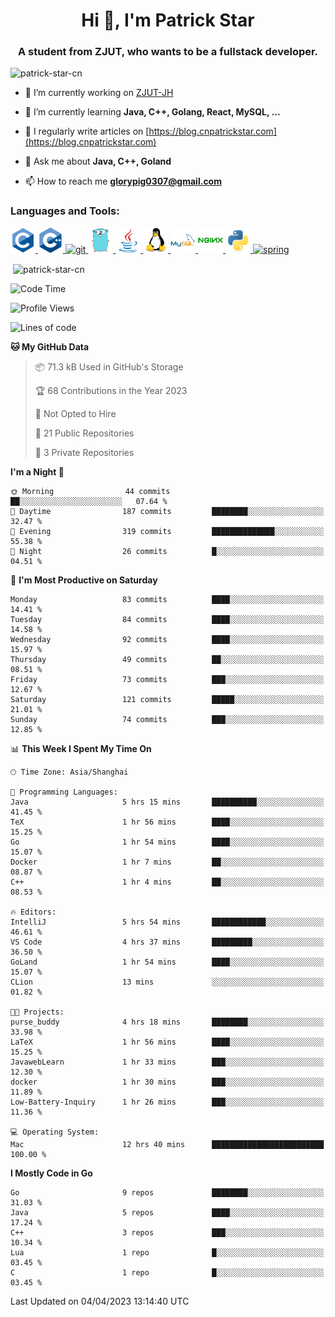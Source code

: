 <h1 align="center">Hi 👋, I'm Patrick Star</h1>
<h3 align="center">A student from ZJUT, who wants to be a fullstack developer.</h3>

<p align="left"> <img src="https://komarev.com/ghpvc/?username=patrick-star-cn&label=Profile%20views&color=0e75b6&style=flat" alt="patrick-star-cn" /> </p>

- 🔭 I’m currently working on [ZJUT-JH](https://github.com/zjutjh)

- 🌱 I’m currently learning **Java, C++, Golang, React, MySQL, ...**

- 📝 I regularly write articles on [https://blog.cnpatrickstar.com](https://blog.cnpatrickstar.com)

- 💬 Ask me about **Java, C++, Goland**

- 📫 How to reach me **glorypig0307@gmail.com**


<h3 align="left">Languages and Tools:</h3>
<p align="left"> 
  <a href="https://www.cprogramming.com/" target="_blank" rel="noreferrer"> 
    <img src="https://raw.githubusercontent.com/devicons/devicon/master/icons/c/c-original.svg" alt="c" width="40" height="40"/> 
  </a> 
  <a href="https://www.w3schools.com/cpp/" target="_blank" rel="noreferrer"> 
    <img src="https://raw.githubusercontent.com/devicons/devicon/master/icons/cplusplus/cplusplus-original.svg" alt="cplusplus" width="40" height="40"/> 
  </a> 
  <a href="https://git-scm.com/" target="_blank" rel="noreferrer"> 
    <img src="https://www.vectorlogo.zone/logos/git-scm/git-scm-icon.svg" alt="git" width="40" height="40"/> 
  </a> 
  <a href="https://golang.org" target="_blank" rel="noreferrer"> 
    <img src="https://raw.githubusercontent.com/devicons/devicon/master/icons/go/go-original.svg" alt="go" width="40" height="40"/> 
  </a> 
  <a href="https://www.java.com" target="_blank" rel="noreferrer"> 
    <img src="https://raw.githubusercontent.com/devicons/devicon/master/icons/java/java-original.svg" alt="java" width="40" height="40"/> 
  </a> 
  <a href="https://www.linux.org/" target="_blank" rel="noreferrer"> 
    <img src="https://raw.githubusercontent.com/devicons/devicon/master/icons/linux/linux-original.svg" alt="linux" width="40" height="40"/> 
  </a> 
  <a href="https://www.mysql.com/" target="_blank" rel="noreferrer"> 
    <img src="https://raw.githubusercontent.com/devicons/devicon/master/icons/mysql/mysql-original-wordmark.svg" alt="mysql" width="40" height="40"/> 
  </a> 
  <a href="https://www.nginx.com" target="_blank" rel="noreferrer"> 
    <img src="https://raw.githubusercontent.com/devicons/devicon/master/icons/nginx/nginx-original.svg" alt="nginx" width="40" height="40"/> 
  </a> 
  <a href="https://www.python.org" target="_blank" rel="noreferrer"> 
    <img src="https://raw.githubusercontent.com/devicons/devicon/master/icons/python/python-original.svg" alt="python" width="40" height="40"/> 
  </a> 
  <a href="https://spring.io/" target="_blank" rel="noreferrer"> 
    <img src="https://www.vectorlogo.zone/logos/springio/springio-icon.svg" alt="spring" width="40" height="40"/> 
  </a>
</p>

<p>&nbsp;<img align="center" src="https://github-readme-stats.vercel.app/api?username=patrick-star-cn&show_icons=true&locale=en" alt="patrick-star-cn" /></p>

<!--START_SECTION:waka-->
![Code Time](http://img.shields.io/badge/Code%20Time-179%20hrs%206%20mins-blue)

![Profile Views](http://img.shields.io/badge/Profile%20Views-1-blue)

![Lines of code](https://img.shields.io/badge/From%20Hello%20World%20I%27ve%20Written-5.8%20million%20lines%20of%20code-blue)

**🐱 My GitHub Data** 

> 📦 71.3 kB Used in GitHub's Storage 
 > 
> 🏆 68 Contributions in the Year 2023
 > 
> 🚫 Not Opted to Hire
 > 
> 📜 21 Public Repositories 
 > 
> 🔑 3 Private Repositories 
 > 
**I'm a Night 🦉** 

```text
🌞 Morning                44 commits          ██░░░░░░░░░░░░░░░░░░░░░░░   07.64 % 
🌆 Daytime                187 commits         ████████░░░░░░░░░░░░░░░░░   32.47 % 
🌃 Evening                319 commits         ██████████████░░░░░░░░░░░   55.38 % 
🌙 Night                  26 commits          █░░░░░░░░░░░░░░░░░░░░░░░░   04.51 % 
```
📅 **I'm Most Productive on Saturday** 

```text
Monday                   83 commits          ████░░░░░░░░░░░░░░░░░░░░░   14.41 % 
Tuesday                  84 commits          ████░░░░░░░░░░░░░░░░░░░░░   14.58 % 
Wednesday                92 commits          ████░░░░░░░░░░░░░░░░░░░░░   15.97 % 
Thursday                 49 commits          ██░░░░░░░░░░░░░░░░░░░░░░░   08.51 % 
Friday                   73 commits          ███░░░░░░░░░░░░░░░░░░░░░░   12.67 % 
Saturday                 121 commits         █████░░░░░░░░░░░░░░░░░░░░   21.01 % 
Sunday                   74 commits          ███░░░░░░░░░░░░░░░░░░░░░░   12.85 % 
```


📊 **This Week I Spent My Time On** 

```text
🕑︎ Time Zone: Asia/Shanghai

💬 Programming Languages: 
Java                     5 hrs 15 mins       ██████████░░░░░░░░░░░░░░░   41.45 % 
TeX                      1 hr 56 mins        ████░░░░░░░░░░░░░░░░░░░░░   15.25 % 
Go                       1 hr 54 mins        ████░░░░░░░░░░░░░░░░░░░░░   15.07 % 
Docker                   1 hr 7 mins         ██░░░░░░░░░░░░░░░░░░░░░░░   08.87 % 
C++                      1 hr 4 mins         ██░░░░░░░░░░░░░░░░░░░░░░░   08.53 % 

🔥 Editors: 
IntelliJ                 5 hrs 54 mins       ████████████░░░░░░░░░░░░░   46.61 % 
VS Code                  4 hrs 37 mins       █████████░░░░░░░░░░░░░░░░   36.50 % 
GoLand                   1 hr 54 mins        ████░░░░░░░░░░░░░░░░░░░░░   15.07 % 
CLion                    13 mins             ░░░░░░░░░░░░░░░░░░░░░░░░░   01.82 % 

🐱‍💻 Projects: 
purse_buddy              4 hrs 18 mins       ████████░░░░░░░░░░░░░░░░░   33.98 % 
LaTeX                    1 hr 56 mins        ████░░░░░░░░░░░░░░░░░░░░░   15.25 % 
JavawebLearn             1 hr 33 mins        ███░░░░░░░░░░░░░░░░░░░░░░   12.30 % 
docker                   1 hr 30 mins        ███░░░░░░░░░░░░░░░░░░░░░░   11.89 % 
Low-Battery-Inquiry      1 hr 26 mins        ███░░░░░░░░░░░░░░░░░░░░░░   11.36 % 

💻 Operating System: 
Mac                      12 hrs 40 mins      █████████████████████████   100.00 % 
```

**I Mostly Code in Go** 

```text
Go                       9 repos             ████████░░░░░░░░░░░░░░░░░   31.03 % 
Java                     5 repos             ████░░░░░░░░░░░░░░░░░░░░░   17.24 % 
C++                      3 repos             ███░░░░░░░░░░░░░░░░░░░░░░   10.34 % 
Lua                      1 repo              █░░░░░░░░░░░░░░░░░░░░░░░░   03.45 % 
C                        1 repo              █░░░░░░░░░░░░░░░░░░░░░░░░   03.45 % 
```




 Last Updated on 04/04/2023 13:14:40 UTC
<!--END_SECTION:waka-->